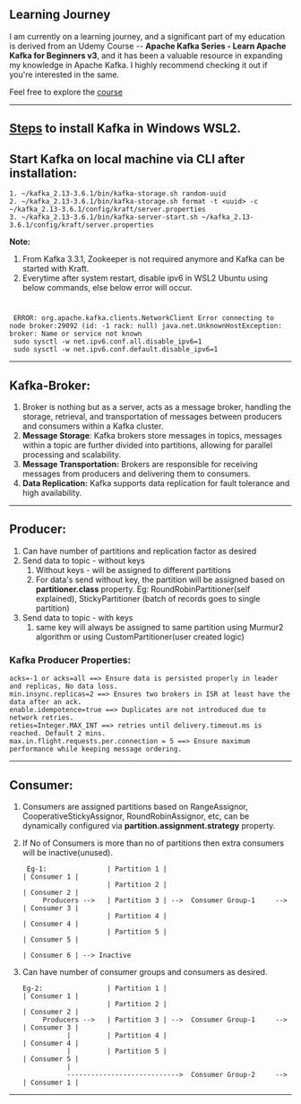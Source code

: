 ## Learning Journey

I am currently on a learning journey, and a significant part of my education is derived from an Udemy Course -- **Apache Kafka Series - Learn Apache Kafka for Beginners v3**, and it has been a valuable resource in expanding my knowledge in Apache Kafka. I highly recommend checking it out if you're interested in the same.

Feel free to explore the <a href="https://www.udemy.com/course/apache-kafka/?utm_source=adwords&utm_medium=udemyads&utm_campaign=DSA_Catchall_la.EN_cc.INDIA&utm_content=deal4584&utm_term=_._ag_82569850245_._ad_533220805574_._kw__._de_c_._dm__._pl__._ti_aud-2268488108799%3Adsa-437115340933_._li_1007809_._pd__._&matchtype=&gad_source=1&gclid=CjwKCAiA2pyuBhBKEiwApLaIO2YJDJjGbCvAZQNVV_lgOFPQ0G3qy2oNqGb92AxhXO7Y_SpPtjzr3hoCzaAQAvD_BwE)https://www.udemy.com/course/apache-kafka/?utm_source=adwords&utm_medium=udemyads&utm_campaign=DSA_Catchall_la.EN_cc.INDIA&utm_content=deal4584&utm_term=_._ag_82569850245_._ad_533220805574_._kw__._de_c_._dm__._pl__._ti_aud-2268488108799%3Adsa-437115340933_._li_1007809_._pd__._&matchtype=&gad_source=1&gclid=CjwKCAiA2pyuBhBKEiwApLaIO2YJDJjGbCvAZQNVV_lgOFPQ0G3qy2oNqGb92AxhXO7Y_SpPtjzr3hoCzaAQAvD_BwE">course</a>

-----------------------------------------------------------------------------
<a href="https://www.conduktor.io/kafka/how-to-install-apache-kafka-on-windows-without-zookeeper-kraft-mode">Steps</a> to install Kafka in Windows WSL2.
-----------------------------------------------------------------------------
## Start Kafka on local machine via CLI after installation: 
    1. ~/kafka_2.13-3.6.1/bin/kafka-storage.sh random-uuid
    2. ~/kafka_2.13-3.6.1/bin/kafka-storage.sh format -t <uuid> -c ~/kafka_2.13-3.6.1/config/kraft/server.properties
    3. ~/kafka_2.13-3.6.1/bin/kafka-server-start.sh ~/kafka_2.13-3.6.1/config/kraft/server.properties
    
**Note:** 
1. From Kafka 3.3.1, Zookeeper is not required anymore and Kafka can be started with Kraft.
2. Everytime after system restart, disable ipv6 in WSL2 Ubuntu using below commands, else below error will occur.
 #
     ERROR: org.apache.kafka.clients.NetworkClient Error connecting to node broker:29092 (id: -1 rack: null) java.net.UnknownHostException: broker: Name or service not known
     sudo sysctl -w net.ipv6.conf.all.disable_ipv6=1
     sudo sysctl -w net.ipv6.conf.default.disable_ipv6=1

------------------------------------------------------------------------------------------------------------------
## Kafka-Broker: 
1. Broker is nothing but as a server, acts as a message broker, handling the storage, retrieval, and 
   transportation of messages between producers and consumers within a Kafka cluster.
2. **Message Storage**: Kafka brokers store messages in topics, messages within a topic are further divided into partitions,
   allowing for parallel processing and scalability.
3. **Message Transportation:**
   Brokers are responsible for receiving messages from producers and delivering them to consumers.
4. **Data Replication:** Kafka supports data replication for fault tolerance and high availability.
------------------------------------------------------------------------------------------------------------------
## Producer:
1. Can have number of partitions and replication factor as desired
2. Send data to topic - without keys 
   1. Without keys - will be assigned to different partitions
   2. For data's send without key, the partition will be assigned based on **partitioner.class** property.
      Eg: RoundRobinPartitioner(self explained), StickyPartitioner (batch of records goes to single partition)
3. Send data to topic - with keys
   1. same key will always be assigned to same partition using Murmur2 algorithm or 
         using CustomPartitioner(user created logic)

### Kafka Producer Properties:
    acks=-1 or acks=all ==> Ensure data is persisted properly in leader and replicas, No data loss.
    min.insync.replicas=2 ==> Ensures two brokers in ISR at least have the data after an ack.
    enable.idempotence=true ==> Duplicates are not introduced due to network retries.
    reties=Integer.MAX_INT ==> retries until delivery.timeout.ms is reached. Default 2 mins.
    max.in.flight.requests.per.connection = 5 ==> Ensure maximum performance while keeping message ordering.
----------------------------------------------------------------------------------------------------
## Consumer: 
1. Consumers are assigned partitions based on RangeAssignor, CooperativeStickyAssignor, RoundRobinAssignor, etc,
   can be dynamically configured via **partition.assignment.strategy** property.
2. If No of Consumers is more than no of partitions then extra consumers will be inactive(unused).
 
        Eg-1:               | Partition 1 |                                 | Consumer 1 | 
                            | Partition 2 |                                 | Consumer 2 | 
            Producers -->   | Partition 3 | -->  Consumer Group-1     -->   | Consumer 3 | 
                            | Partition 4 |                                 | Consumer 4 | 
                            | Partition 5 |                                 | Consumer 5 | 
                                                                            | Consumer 6 | --> Inactive  
3. Can have number of consumer groups and consumers as desired.

       Eg-2:                | Partition 1 |                                 | Consumer 1 | 
                            | Partition 2 |                                 | Consumer 2 | 
            Producers -->   | Partition 3 | -->  Consumer Group-1     -->   | Consumer 3 | 
                  |         | Partition 4 |                                 | Consumer 4 | 
                  |         | Partition 5 |                                 | Consumer 5 | 
                  |
                  ---------------------------->  Consumer Group-2     -->   | Consumer 1 |  
-----------------------------------------------------------------------
    
